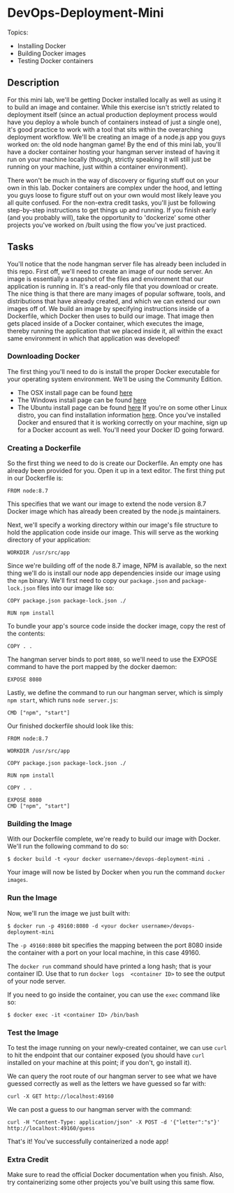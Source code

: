 # DevOps-Deployment-Mini

Topics:
 * Installing Docker
 * Building Docker images
 * Testing Docker containers

## Description
For this mini lab, we'll be getting Docker installed locally as well as using it to build an image and container. 
While this exercise isn't strictly related to deployment itself (since an actual production deployment process 
would have you deploy a whole bunch of containers instead of just a single one), it's good practice to work with 
a tool that sits within the overarching deployment workflow. We'll be creating an image of a node.js app you guys 
worked on: the old node hangman game! By the end of this mini lab, you'll have a docker container hosting your 
hangman server instead of having it run on your machine locally (though, strictly speaking it will still just 
be running on your machine, just within a container environment). 

There won't be much in the way of discovery or figuring stuff out on your own in this lab. Docker containers 
are complex under the hood, and letting you guys loose to figure stuff out on your own would most likely leave 
you all quite confused. For the non-extra credit tasks, you'll just be following step-by-step instructions to 
get things up and running. If you finish early (and you probably will), take the opportunity to 'dockerize' 
some other projects you've worked on /built using the flow you've just practiced. 

## Tasks
You'll notice that the node hangman server file has already been included in this repo. First off, we'll need 
to create an image of our node server. An image is essentially a snapshot of the files and environment that 
our application is running in. It's a read-only file that you download or create. The nice thing is that there 
are many images of popular software, tools, and distributions that have already created, and which we can 
extend our own images off of. We build an image by specifying instructions inside of a Dockerfile, which 
Docker then uses to build our image. That image then gets placed inside of a Docker container, which executes 
the image, thereby running the application that we placed inside it, all within the exact same environment in 
which that application was developed!

### Downloading Docker
The first thing you'll need to do is install the proper Docker executable for your operating system environment. 
We'll be using the Community Edition.
 * The OSX install page can be found [here](https://docs.docker.com/docker-for-mac/install/)
 * The Windows install page can be found [here](https://docs.docker.com/docker-for-windows/install/)
 * The Ubuntu install page can be found [here](https://docs.docker.com/engine/installation/linux/docker-ce/ubuntu/)
If you're on some other Linux distro, you can find installation information [here](https://docs.docker.com/engine/installation/#server). 
Once you've installed Docker and ensured that it is working correctly on your machine, sign up for a Docker account as well. 
You'll need your Docker ID going forward.

### Creating a Dockerfile
So the first thing we need to do is create our Dockerfile. An empty one has already been provided for you. Open 
it up in a text editor. The first thing put in our Dockerfile is:
```
FROM node:8.7
```
This specifies that we want our image to extend the node version 8.7 Docker image which has already been created 
by the node.js maintainers. 

Next, we'll specify a working directory within our image's file structure to hold the application code inside 
our image. This will serve as the working directory of your application:
```
WORKDIR /usr/src/app
```

Since we're building off of the node 8.7 image, NPM is available, so the next thing we'll do is install our 
node app dependencies inside our image using the `npm` binary. We'll first need to copy our `package.json` 
and `package-lock.json` files into our image like so:
```
COPY package.json package-lock.json ./

RUN npm install
```

To bundle your app's source code inside the docker image, copy the rest of the contents:
```
COPY . .
```

The hangman server binds to port `8080`, so we'll need to use the EXPOSE command to have the port mapped 
by the docker daemon:
```
EXPOSE 8080
```

Lastly, we define the command to run our hangman server, which is simply `npm start`, which runs `node server.js`:
```
CMD ["npm", "start"]
```

Our finished dockerfile should look like this:
```
FROM node:8.7

WORKDIR /usr/src/app

COPY package.json package-lock.json ./

RUN npm install

COPY . .

EXPOSE 8080
CMD ["npm", "start"]
```

### Building the Image
With our Dockerfile complete, we're ready to build our image with Docker. We'll run the following command to do so:
```
$ docker build -t <your docker username>/devops-deployment-mini .
```

Your image will now be listed by Docker when you run the command `docker images`.

### Run the Image
Now, we'll run the image we just built with:
```
$ docker run -p 49160:8080 -d <your docker username>/devops-deployment-mini
```

The `-p 49160:8080` bit specifies the mapping between the port 8080 inside the container with a port on your local 
machine, in this case 49160.

The `docker run` command should have printed a long hash; that is your container ID. Use that to run `docker logs 
<container ID>` to see the output of your node server.

If you need to go inside the container, you can use the `exec` command like so:
```
$ docker exec -it <container ID> /bin/bash
```

### Test the Image
To test the image running on your newly-created container, we can use `curl` to hit the endpoint that our container 
exposed (you should have `curl` installed on your machine at this point; if you don't, go install it). 

We can query the root route of our hangman server to see what we have guessed correctly as well as the letters we 
have guessed so far with:
```
curl -X GET http://localhost:49160
```

We can post a guess to our hangman server with the command:
```
curl -H "Content-Type: application/json" -X POST -d '{"letter":"s"}' http://localhost:49160/guess
```

That's it! You've successfully containerized a node app!

### Extra Credit
Make sure to read the official Docker documentation when you finish. Also, try containerizing some other projects 
you've built using this same flow. 
